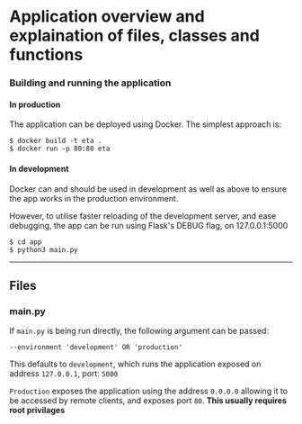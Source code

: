 # Application overview and explaination of files, classes and functions

### Building and running the application

#### In production
The application can be deployed using Docker.
The simplest approach is:

```
$ docker build -t eta .
$ docker run -p 80:80 eta
```

#### In development
Docker can and should be used in development as well as above to ensure the app works in the production environment. 

However, to utilise faster reloading of the development server, and ease debugging, the app can be run using Flask's DEBUG flag, on 127.0.0.1:5000

```
$ cd app
$ python3 main.py
```

---

## Files

### main.py
If `main.py` is being run directly, the following argument can be passed:

```
--environment 'development' OR 'production'
```

This defaults to `development`, which runs the application exposed on address `127.0.0.1`, port: `5000`

`Production` exposes the application using the address `0.0.0.0` allowing it to be accessed by remote clients, and exposes port `80`.
**This usually requires root privilages**

